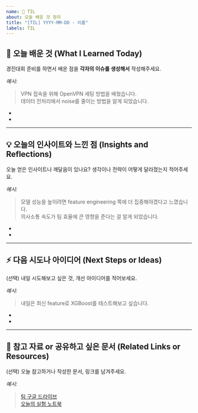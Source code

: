 ```yaml
---
name: 📝 TIL
about: 오늘 배운 것 정리
title: "[TIL] YYYY-MM-DD - 이름"
labels: TIL
---
```


## 📌 오늘 배운 것 (What I Learned Today)
경진대회 준비를 하면서 배운 점을 **각자의 이슈를 생성해서** 작성해주세요.

_예시:_  
> VPN 접속을 위해 OpenVPN 세팅 방법을 배웠습니다.  
> 데이터 전처리에서 noise를 줄이는 방법을 알게 되었습니다.

-
-


---

## 💡 오늘의 인사이트와 느낀 점 (Insights and Reflections)
오늘 얻은 인사이트나 깨달음이 있나요?  생각이나 전략이 어떻게 달라졌는지 적어주세요.

_예시:_  
> 모델 성능을 높이려면 feature engineering 쪽에 더 집중해야겠다고 느꼈습니다.  
> 의사소통 속도가 팀 효율에 큰 영향을 준다는 걸 알게 되었습니다.

-
-


---

## ⚡ 다음 시도나 아이디어 (Next Steps or Ideas)
(선택) 내일 시도해보고 싶은 것, 개선 아이디어를 적어보세요.

_예시:_  
> 내일은 최신 feature로 XGBoost를 테스트해보고 싶습니다.  

-
-

---

## 🔗 참고 자료 or 공유하고 싶은 문서 (Related Links or Resources)
(선택) 오늘 참고하거나 작성한 문서, 링크를 남겨주세요.

_예시:_  
> [팀 구글 드라이브](https://example.com)  
> [오늘의 실험 노트북](https://example.com)
